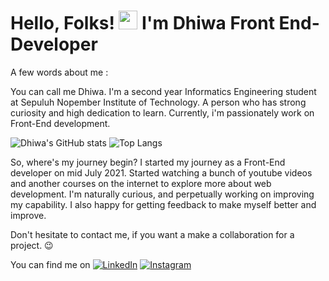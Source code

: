 # Hello, Folks! <img src="https://raw.githubusercontent.com/MartinHeinz/MartinHeinz/master/wave.gif" width="30px"> I'm Dhiwa Front End-Developer

A few words about me :

You can call me Dhiwa. I'm a second year Informatics Engineering student at Sepuluh Nopember Institute of Technology. A person who has strong curiosity and high dedication to learn. Currently, i'm passionately work on Front-End development. 

![Dhiwa's GitHub stats](https://github-readme-stats.vercel.app/api?username=gaudhiwaa&show_icons=true&theme=radical&card_width=100px)  ![Top Langs](https://github-readme-stats.vercel.app/api/top-langs/?username=gaudhiwaa&layout=default&card_width=300px)

So, where's my journey begin? I started my journey as a Front-End developer on mid July 2021. Started watching a bunch of youtube videos and another courses on the internet to explore more about web development. I'm naturally curious, and perpetually working on improving my capability.  I also happy for getting feedback to make myself better and improve.

Don't hesitate to contact me, if you want a make a collaboration for a project. 😉

You can find me on [![LinkedIn][1.2]][1] [![Instagram][2.2]][2]

<!-- Icons -->

[1.2]: https://img.shields.io/badge/LinkedIn-0077B5?style=for-the-badge&logo=linkedin&logoColor=white
[2.2]: https://img.shields.io/badge/Instagram-E4405F?style=for-the-badge&logo=instagram&logoColor=white

<!-- Links to your social media accounts -->

[1]: https://www.linkedin.com/in/gaudhiwaa/
[2]: https://www.instagram.com/gaudhiwaa_/
